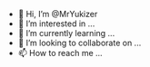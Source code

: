 - 👋 Hi, I’m @MrYukizer
- 👀 I’m interested in ...
- 🌱 I’m currently learning ...
- 💞️ I’m looking to collaborate on ...
- 📫 How to reach me ...

<!---
MrYukizer/MrYukizer is a ✨ special ✨ repository because its `README.md` (this file) appears on your GitHub profile.
You can click the Preview link to take a look at your changes.
--->

